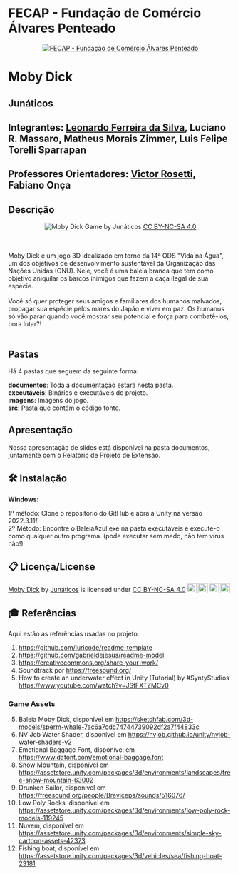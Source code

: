 # FECAP - Fundação de Comércio Álvares Penteado

<p align="center">
<a href= "https://www.fecap.br/"><img src="https://encrypted-tbn0.gstatic.com/images?q=tbn:ANd9GcRhZPrRa89Kma0ZZogxm0pi-tCn_TLKeHGVxywp-LXAFGR3B1DPouAJYHgKZGV0XTEf4AE&usqp=CAU" alt="FECAP - Fundação de Comércio Álvares Penteado" border="0"></a>
</p>

# Moby Dick

## Junáticos

## Integrantes: <a href="https://www.linkedin.com/in/leoonaardoferreira/">Leonardo Ferreira da Silva</a>, Luciano R. Massaro, Matheus Morais Zimmer, Luis Felipe Torelli Sparrapan

## Professores Orientadores: <a href="https://www.linkedin.com/in/victorbarq/">Victor Rosetti</a>, Fabiano Onça

## Descrição

<p align="center">
<img src="https://i.imgur.com/7EuHxiB.jpg" alt="Moby Dick" border="0">
  Game by Junáticos <a rel="license" href="https://creativecommons.org/licenses/by-nc-sa/4.0/?ref=chooser-v1">CC BY-NC-SA 4.0</a>
</p>


<br><br>
Moby Dick é um jogo 3D idealizado em torno da 14ª ODS "Vida na Água", um dos objetivos de desenvolvimento sustentável da Organização das Nações Unidas (ONU). Nele, você é uma baleia branca que tem como objetivo aniquilar os barcos inimigos que fazem a caça ilegal de sua espécie.
<br><br>
Você só quer proteger seus amigos e familiares dos humanos malvados, propagar sua espécie pelos mares do Japão e viver em paz. Os humanos só vão parar quando você mostrar seu potencial e força para combatê-los, bora lutar?!
<br><br>

## Pastas

Há 4 pastas que seguem da seguinte forma:

<b>documentos</b>: Toda a documentação estará nesta pasta.<br>
<b>executáveis</b>: Binários e executáveis do projeto.<br>
<b>imagens</b>: Imagens do jogo.<br>
<b>src</b>: Pasta que contém o código fonte.

## Apresentação

Nossa apresentação de slides está disponível na pasta documentos, juntamente com o Relatório de Projeto de Extensão.

## 🛠 Instalação

<b>Windows:</b>

1º método: Clone o repositório do GitHub e abra a Unity na versão 2022.3.11f.
<br>
2º Método: Encontre o BaleiaAzul.exe na pasta executáveis e execute-o como qualquer outro programa. (pode executar sem medo, não tem vírus não!)


## 📋 Licença/License

<p xmlns:cc="http://creativecommons.org/ns#" xmlns:dct="http://purl.org/dc/terms/"><a property="dct:title" rel="cc:attributionURL" href="https://github.com/2023-2-MCC1/Projeto1">Moby Dick</a> by <a rel="cc:attributionURL dct:creator" property="cc:attributionName" href="https://github.com/2023-2-MCC1">Junáticos</a> is licensed under <a href="http://creativecommons.org/licenses/by-nc-sa/4.0/?ref=chooser-v1" target="_blank" rel="license noopener noreferrer" style="display:inline-block;">CC BY-NC-SA 4.0<img style="height:22px!important;margin-left:3px;vertical-align:text-bottom;" src="https://mirrors.creativecommons.org/presskit/icons/cc.svg?ref=chooser-v1"><img style="height:22px!important;margin-left:3px;vertical-align:text-bottom;" src="https://mirrors.creativecommons.org/presskit/icons/by.svg?ref=chooser-v1"><img style="height:22px!important;margin-left:3px;vertical-align:text-bottom;" src="https://mirrors.creativecommons.org/presskit/icons/nc.svg?ref=chooser-v1"><img style="height:22px!important;margin-left:3px;vertical-align:text-bottom;" src="https://mirrors.creativecommons.org/presskit/icons/sa.svg?ref=chooser-v1"></a></p>

## 🎓 Referências

Aqui estão as referências usadas no projeto.

1. <https://github.com/iuricode/readme-template>
3. <https://github.com/gabrieldejesus/readme-model>
4. <https://creativecommons.org/share-your-work/>
6. Soundtrack por <https://freesound.org/>
7. How to create an underwater effect in Unity (Tutorial) by #SyntyStudios <https://www.youtube.com/watch?v=JStFXTZMCv0>
   
### Game Assets
5. Baleia Moby Dick, disponível em <https://sketchfab.com/3d-models/sperm-whale-7ac6a7cdc74744739092df2a7f44833c>
6. NV Job Water Shader, disponível em <https://nvjob.github.io/unity/nvjob-water-shaders-v2>
7. Emotional Baggage Font, disponível em <https://www.dafont.com/emotional-baggage.font>
8. Snow Mountain, disponível em <https://assetstore.unity.com/packages/3d/environments/landscapes/free-snow-mountain-63002>
9. Drunken Sailor, disponível em <https://freesound.org/people/Breviceps/sounds/516076/>
10. Low Poly Rocks, disponível em <https://assetstore.unity.com/packages/3d/environments/low-poly-rock-models-119245>
11. Nuvem, disponível em <https://assetstore.unity.com/packages/3d/environments/simple-sky-cartoon-assets-42373>
12. Fishing boat, disponível em <https://assetstore.unity.com/packages/3d/vehicles/sea/fishing-boat-23181>
